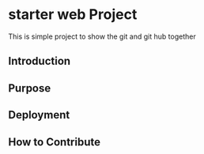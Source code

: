 # starter web Project

  This is simple project to show the git and git hub together
## Introduction

## Purpose

## Deployment

## How to Contribute